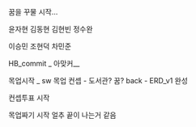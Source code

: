 꿈을 꾸물 시작...

윤자현 김동현 김현빈 정수완

이승민 조현덕 차민준

HB_commit _ 아맞커__

목업시작 _ sw
목업 컨셉 - 도서관? 꿈?
back - ERD_v1 완성

컨셉투표 시작

목업짜기 시작 얼추 끝이 나는거 같음

